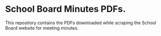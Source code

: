 # School Board Minutes PDFs.

This repository contains the PDFs downloaded while scraping the School Board website for meeting minutes.